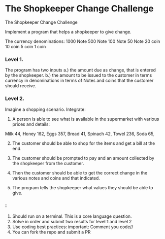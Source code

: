 # The Shopkeeper Change Challenge
The Shopkeeper Change Challenge

Implement a program that helps a shopkeeper to give change.

The currency denominations:
1000 Note
500 Note
100 Note
50 Note
20 coin
10 coin
5 coin
1 coin


### Level 1.
The program has two inputs
a.) the amount due as change, that is entered by the shopkeeper.
b.) the amount to be issued to the customer in terms currency in denominations in terms of Notes and coins that the customer should receive.


### Level 2.

Imagine a shopping scenario. Integrate:

1. A person is able to see what is available in the supermarket with various prices and details:

Milk 44,
Honey 162,
Eggs 357,
Bread 41,
Spinach 42,
Towel 236,
Soda 65,

2. The customer should be able to shop for the items and get a bill at the end.

3. The customer should be prompted to pay and an amount collected by the shopkeeper from the customer.

4. Then the customer should be able to get the correct change in the various notes and coins and that indicated.

5. The program tells the shopkeeper what values they should be able to give.

### :
1. Should run on a terminal. This is a core language question.
2. Solve in order and submit two results for level 1 and level 2
3. Use coding best practices:
    important: Comment you code//
4. You can fork the repo and submit a PR






